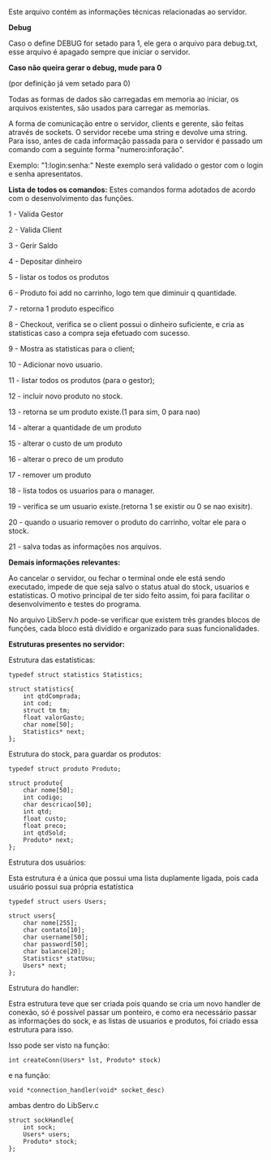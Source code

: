 Este arquivo contém as informações técnicas relacionadas ao servidor.

**Debug**

Caso o define DEBUG for setado para 1, ele gera o arquivo para debug.txt, esse arquivo é apagado sempre que iniciar o servidor.

**Caso não queira gerar o debug, mude para 0** 

(por definição já vem setado para 0)


Todas as formas de dados são carregadas em memoria ao iniciar, os arquivos existentes, são usados para carregar as memorias.

A forma de comunicação entre o servidor, clients e gerente, são feitas através de sockets. O servidor recebe uma string e devolve uma string. Para isso, antes de cada informação passada para o servidor é passado um comando com a seguinte forma "numero:inforação".

Exemplo: "1:login:senha:" 
Neste exemplo será validado o gestor com o login e senha apresentatos.

**Lista de todos os comandos:** Estes comandos forma adotados de acordo com o desenvolvimento das funções.

1 - Valida Gestor

2 - Valida Client

3 - Gerir Saldo

4 - Depositar dinheiro

5 - listar os todos os produtos

6 - Produto foi add no carrinho, logo tem que diminuir q quantidade.

7 - retorna 1 produto especifico

8 - Checkout, verifica se o client possui o dinheiro suficiente, e cria as statisticas caso a compra seja efetuado com sucesso.

9 - Mostra as statisticas para o client;

10 - Adicionar novo usuario.

11 - listar todos os produtos (para o gestor);

12 - incluir novo produto no stock.

13 - retorna se um produto existe.(1 para sim, 0 para nao)

14 - alterar a quantidade de um produto

15 - alterar o custo de um produto

16 - alterar o preco de um produto

17 - remover um produto

18 - lista todos os usuarios para o manager.

19 - verifica se um usuario existe.(retorna 1 se existir ou 0 se nao exisitr).

20 - quando o usuario remover o produto do carrinho, voltar ele para o stock.

21 - salva todas as informações nos arquivos.


**Demais informações relevantes:**

Ao cancelar o servidor, ou fechar o terminal onde ele está sendo executado, impede de que seja salvo o status atual do stock, usuarios e estatisticas.
O motivo principal de ter sido feito assim, foi para facilitar o desenvolvimento e testes do programa.

No arquivo LibServ.h pode-se verificar que existem três grandes blocos de funções, cada bloco está dividido e organizado para suas funcionalidades.


**Estruturas presentes no servidor:** 

Estrutura das estatísticas:

```
typedef struct statistics Statistics;

struct statistics{
    int qtdComprada;
    int cod;
    struct tm tm;
    float valorGasto;
    char nome[50];
    Statistics* next;
};
```

Estrutura do stock, para guardar os produtos:

```
typedef struct produto Produto;

struct produto{
    char nome[50];
    int codigo;
    char descricao[50];
    int qtd;
    float custo;
    float preco;
    int qtdSold;
    Produto* next;
};
```

Estrutura dos usuários:

Esta estrutura é a única que possui uma lista duplamente ligada, pois cada usuário possui sua própria estatística


```
typedef struct users Users;

struct users{
    char nome[255];
    char contato[10];
    char username[50];
    char password[50];
    char balance[20];
    Statistics* statUsu;
    Users* next;
};
```

Estrutura do handler:

Estra estrutura teve que ser criada pois quando se cria um novo handler de conexão, só é possível passar um ponteiro,
e como era necessário passar as informações do sock, e as listas de usuarios e produtos, foi criado essa estrutura para isso.

Isso pode ser visto na função:

```
int createConn(Users* lst, Produto* stock)
```

e na função:

```
void *connection_handler(void* socket_desc)
```
ambas dentro do LibServ.c

```
struct sockHandle{
    int sock;
    Users* users;
    Produto* stock;
};
```


